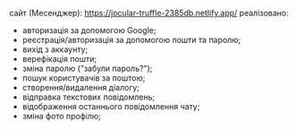 сайт (Месенджер): https://jocular-truffle-2385db.netlify.app/
реалізовано:
- авторизація за допомогою Google;
- реєстрація/авторизація за допомогою пошти та паролю;
- вихід з аккаунту;
- верефікація пошти;
- зміна паролю ("забули пароль?");
- пошук користувачів за поштою;
- створення/видалення діалогу;
- відправка текстових повідомлень;
- відображення останнього повідомлення чату;
- зміна фото профілю;
